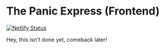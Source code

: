 # The Panic Express (Frontend)

[![Netlify Status](https://api.netlify.com/api/v1/badges/79a2fd8e-0e32-4f5d-873b-f29fcbc15c73/deploy-status)](https://beta.panic.express)

Hey, this isn't done yet, comeback later!

